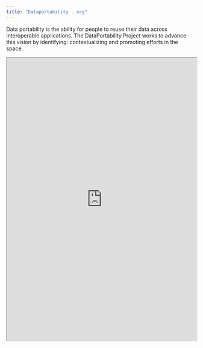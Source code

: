```yaml
---
title: "Dataportability . org"
---
```


Data portability is the ability for people to reuse their data across interoperable applications. The DataPortability Project works to advance this vision by identifying: contextualizing and promoting efforts in the space.

<iframe height="750" width="100%" src="https://ewelton.github.io/ktest/wiki.html#Dataportability%20.%20org"></iframe>
